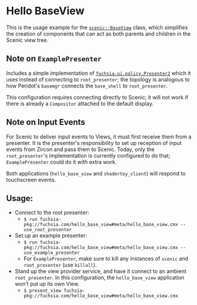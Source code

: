 # Hello BaseView

This is the usage example for the
[`scenic::BaseView`](https://fuchsia.googlesource.com/fuchsia/+/master/garnet/public/lib/ui/base_view/cpp/base_view.h)
class, which simplifies the creation of components that can act as both parents
and children in the Scenic view tree.

## Note on `ExamplePresenter`

Includes a simple implementation of
[`fuchsia.ui.policy.Presenter2`](https://fuchsia.googlesource.com/fuchsia/+/master/sdk/fidl/fuchsia.ui.policy/presenter.fidl)
which it uses instead of connecting to `root_presenter`; the topology is
analogous to how Peridot's `basemgr` connects the `base_shell` to
`root_presenter`.

This configuration requires connecting directly to Scenic; it will not work if
there is already a `Compositor` attached to the default display.

## Note on Input Events

For Scenic to deliver input events to Views, it must first receive them from a
presenter. It is the presenter's responsibility to set up reception of input
events from Zircon and pass them to Scenic. Today, only the `root_presenter`'s
implementation is currently configured to do that; `ExamplePresenter` could do
it with extra work.

Both applications (`hello_base_view` and `shadertoy_client`) will respond to
touchscreen events.

## Usage:

*   Connect to the root presenter:
    *   `$ run fuchsia-pkg://fuchsia.com/hello_base_view#meta/hello_base_view.cmx --use_root_presenter`
*   Set up an example presenter:
    *   `$ run fuchsia-pkg://fuchsia.com/hello_base_view#meta/hello_base_view.cmx --use_example_presenter`
    *   For `ExamplePresenter`, make sure to kill any instances of `scenic` and
        `root_presenter` (use `killall`).
*   Stand up the view provider service, and have it connect to an ambient
    `root_presenter`. In this configuration, the `hello_base_view` application
    won't put up its own View.
    *   `$ present_view fuchsia-pkg://fuchsia.com/hello_base_view#meta/hello_base_view.cmx`
